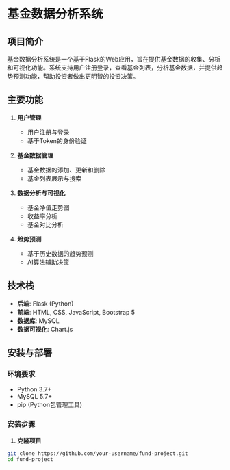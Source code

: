# 基金数据分析系统

## 项目简介

基金数据分析系统是一个基于Flask的Web应用，旨在提供基金数据的收集、分析和可视化功能。系统支持用户注册登录，查看基金列表，分析基金数据，并提供趋势预测功能，帮助投资者做出更明智的投资决策。

## 主要功能

1. **用户管理**
   - 用户注册与登录
   - 基于Token的身份验证

2. **基金数据管理**
   - 基金数据的添加、更新和删除
   - 基金列表展示与搜索

3. **数据分析与可视化**
   - 基金净值走势图
   - 收益率分析
   - 基金对比分析

4. **趋势预测**
   - 基于历史数据的趋势预测
   - AI算法辅助决策

## 技术栈

- **后端**: Flask (Python)
- **前端**: HTML, CSS, JavaScript, Bootstrap 5
- **数据库**: MySQL
- **数据可视化**: Chart.js

## 安装与部署

### 环境要求

- Python 3.7+
- MySQL 5.7+
- pip (Python包管理工具)

### 安装步骤

1. **克隆项目**

```bash
git clone https://github.com/your-username/fund-project.git
cd fund-project